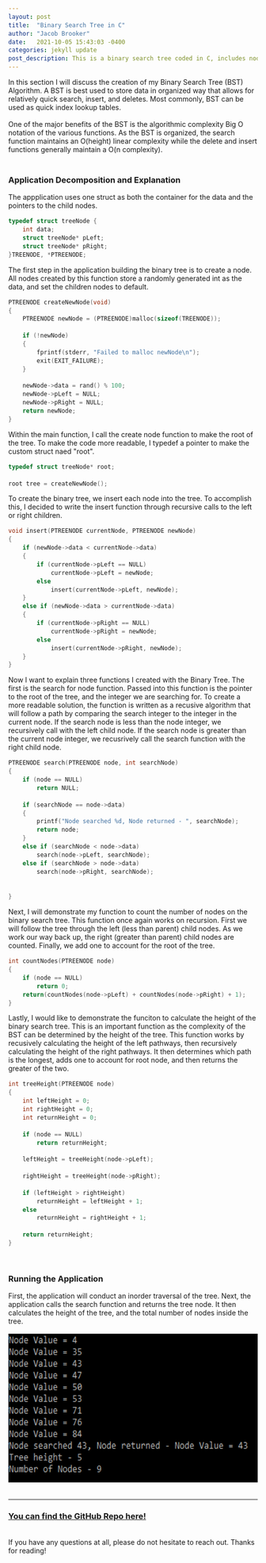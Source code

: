 ```yaml
---
layout: post
title:  "Binary Search Tree in C"
author: "Jacob Brooker"
date:   2021-10-05 15:43:03 -0400
categories: jekyll update
post_description: This is a binary search tree coded in C, includes node creation, tree building, tree display, search for node, count nodes, and tree height functions.
---
```

<div>
	<p description="About Binary Trees">
	In this section I will discuss the creation of my Binary Search Tree (BST) Algorithm. A BST is best used to store data in organized way that allows for relatively quick search, insert, and deletes. Most commonly, BST can be used as quick index lookup tables.
	<br><br>
	One of the major benefits of the BST is the algorithmic complexity Big O notation of the various functions. As the BST is organized, the search function maintains an O(height) linear complexity while the delete and insert functions generally maintain a O(n complexity).
	</p>
</div>

<h3><br>Application Decomposition and Explanation</h3>

The appplication uses one struct as both the container for the data and the pointers to the child nodes.
~~~c++
typedef struct treeNode {
	int data;
	struct treeNode* pLeft;
	struct treeNode* pRight;
}TREENODE, *PTREENODE;
~~~

The first step in the application building the binary tree is to create a node. All nodes created by this function store a randomly generated int as the data, and set the children nodes to default.
~~~c++
PTREENODE createNewNode(void)
{
	PTREENODE newNode = (PTREENODE)malloc(sizeof(TREENODE));			// create a new node and malloc
	
	if (!newNode)
	{
		fprintf(stderr, "Failed to malloc newNode\n");
		exit(EXIT_FAILURE);
	}

	newNode->data = rand() % 100;										// random number generator of data
	newNode->pLeft = NULL;												// set left
	newNode->pRight = NULL;												// set right to null
	return newNode;
}
~~~

Within the main function, I call the create node function to make the root of the tree. To make the code more readable, I typedef a pointer to make the custom struct naed "root".
~~~c++
typedef struct treeNode* root;

root tree = createNewNode();	
~~~
To create the binary tree, we insert each node into the tree. To accomplish this, I decided to write the insert function through recursive calls to the left or right children.
~~~c++
void insert(PTREENODE currentNode, PTREENODE newNode)
{
	if (newNode->data < currentNode->data)								// is newNode data less than current node?
	{
		if (currentNode->pLeft == NULL)									// is the pointer to left of node empty?
			currentNode->pLeft = newNode;								// if it is then attach newNode to left of currentNode
		else
			insert(currentNode->pLeft, newNode);						// else call again with node to the left
	}
	else if (newNode->data > currentNode->data)							// is newNode data greater than current node?
	{
		if (currentNode->pRight == NULL)								// is the pointer to right of node empty?
			currentNode->pRight = newNode;								// attach newNode to right of node
		else
			insert(currentNode->pRight, newNode);						// else call again with node to the right
	}
}
~~~
Now I want to explain three functions I created with the Binary Tree. The first is the search for node function. Passed into this function is the pointer to the root of the tree, and the integer we are searching for. To create a more readable solution, the function is written as a recusive algorithm that will follow a path by comparing the search integer to the integer in the current node. If the search node is less than the node integer, we recursively call with the left child node. If the search node is greater than the current node integer, we recusrively call the search function with the right child node.
~~~c++
PTREENODE search(PTREENODE node, int searchNode)
{
	if (node == NULL) 
		return NULL;													// exit condition, search not found
	
	if (searchNode == node->data)										// search found, returning node
	{
		printf("Node searched %d, Node returned - ", searchNode);
		return node;
	}
	else if (searchNode < node->data)									// search int is lower than current node - move left
		search(node->pLeft, searchNode);
	else if (searchNode > node->data)									// search int is higher than current node - move right
		search(node->pRight, searchNode);

	
}
~~~
Next, I will demonstrate my function to count the number of nodes on the binary search tree. This function once again works on recursion. First we will follow the tree through the left (less than parent) child nodes. As we work our way back up, the right (greater than parent) child nodes are counted. Finally, we add one to account for the root of the tree.
~~~c++
int countNodes(PTREENODE node)
{
	if (node == NULL)													// if node is NULL then there is no list and return 0
		return 0; 
	return(countNodes(node->pLeft) + countNodes(node->pRight) + 1);		// recursively count the number of nodes to the left and to the right
}
~~~
Lastly, I would like to demonstrate the funciton to calculate the height of the binary search tree. This is an important function as the complexity of the BST can be determined by the height of the tree. This function works by recusively calculating the height of the left pathways, then recursively calculating the height of the right pathways. It then determines which path is the longest, adds one to account for root node, and then returns the greater of the two.
~~~c++
int treeHeight(PTREENODE node)
{
	int leftHeight = 0;
	int	rightHeight = 0; 
	int returnHeight = 0;

	if (node == NULL) 
		return returnHeight;											// no list, return 0
	
	leftHeight = treeHeight(node->pLeft);								// recursive call again left

	rightHeight = treeHeight(node->pRight);								// recursive call again right

	if (leftHeight > rightHeight)										// check which height is longer, left or right
		returnHeight = leftHeight + 1;									// return height of left, the +1 is to account for the head
	else
		returnHeight = rightHeight + 1;									// return height of right the +1 is to account for the head
	
	return returnHeight;												// return the height of the tree
}
~~~
<br>
<h3>Running the Application</h3>
 First, the application will conduct an inorder traversal of the tree. Next, the application calls the search function and returns the tree node. It then calculates the height of the tree, and the total number of nodes inside the tree.
 <br><br>
<img src="assets\img\programs\bst.PNG" height="300px">
<br><br>
<hr>

<h3><a href="https://github.com/Jacobpbrooker/binary_tree">You can find the GitHub Repo here!</a></h3>
<br>
If you have any questions at all, please do not hesitate to reach out. Thanks for reading!